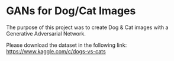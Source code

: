 # GANs for Dog/Cat Images

The purpose of this project was to create Dog & Cat images with a Generative Adversarial Network.

Please download the dataset in the following link: https://www.kaggle.com/c/dogs-vs-cats 
